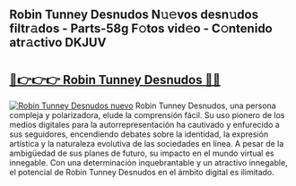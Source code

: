 ## Robin Tunney Desnudos N𝚞𝚎vos desn𝚞dos filtr𝚊dos - Parts-58g F𝚘tos vid𝚎o - C𝚘ntenido atr𝚊ctivo DKJUV

# <h2><a href="http://mb0c4d.tromn.icu/?c=Robin+Tunney+Desnudos">🔗👉👉👉 Robin Tunney Desnudos 🔗🔗</a></h2>

[![Robin Tunney Desnudos nuevo](https://i.imgur.com/pEAQMta.gif)](http://mb0c4d.tromn.icu/?c=Robin+Tunney+Desnudos)
Robin Tunney Desnudos, una persona compleja y polarizadora, elude la comprensión fácil. Su uso pionero de los medios digitales para la autorrepresentación ha cautivado y enfurecido a sus seguidores, encendiendo debates sobre la identidad, la expresión artística y la naturaleza evolutiva de las sociedades en línea. A pesar de la ambigüedad de sus planes de futuro, su impacto en el mundo virtual es innegable. Con una determinación inquebrantable y un atractivo innegable, el potencial de Robin Tunney Desnudos en el ámbito digital es ilimitado.
